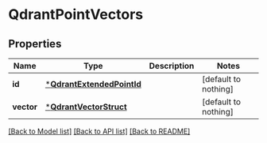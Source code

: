 # QdrantPointVectors


## Properties
Name | Type | Description | Notes
------------ | ------------- | ------------- | -------------
**id** | [***QdrantExtendedPointId**](QdrantExtendedPointId.md) |  | [default to nothing]
**vector** | [***QdrantVectorStruct**](QdrantVectorStruct.md) |  | [default to nothing]


[[Back to Model list]](../README.md#models) [[Back to API list]](../README.md#api-endpoints) [[Back to README]](../README.md)


